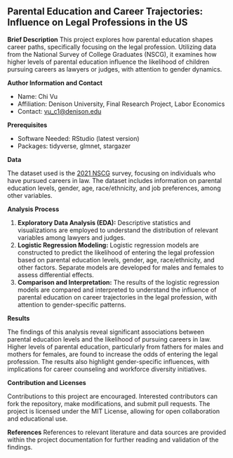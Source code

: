 ## Parental Education and Career Trajectories: Influence on Legal Professions in the US

**Brief Description**
This project explores how parental education shapes career paths, specifically focusing on the legal profession. Utilizing data from the National Survey of College Graduates (NSCG), it examines how higher levels of parental education influence the likelihood of children pursuing careers as lawyers or judges, with attention to gender dynamics.

**Author Information and Contact**
- Name: Chi Vu
- Affiliation: Denison University, Final Research Project, Labor Economics
- Contact: vu_c1@denison.edu

**Prerequisites**
- Software Needed: RStudio (latest version)
- Packages: tidyverse, glmnet, stargazer

**Data**

The dataset used is the [2021 NSCG](https://ncses.nsf.gov/explore-data/microdata/national-survey-college-graduates) survey, focusing on individuals who have pursued careers in law. The dataset includes information on parental education levels, gender, age, race/ethnicity, and job preferences, among other variables.

**Analysis Process**

1. **Exploratory Data Analysis (EDA):** Descriptive statistics and visualizations are employed to understand the distribution of relevant variables among lawyers and judges.
2. **Logistic Regression Modeling:** Logistic regression models are constructed to predict the likelihood of entering the legal profession based on parental education levels, gender, age, race/ethnicity, and other factors. Separate models are developed for males and females to assess differential effects.
3. **Comparison and Interpretation:** The results of the logistic regression models are compared and interpreted to understand the influence of parental education on career trajectories in the legal profession, with attention to gender-specific patterns.

**Results**

The findings of this analysis reveal significant associations between parental education levels and the likelihood of pursuing careers in law. Higher levels of parental education, particularly from fathers for males and mothers for females, are found to increase the odds of entering the legal profession. The results also highlight gender-specific influences, with implications for career counseling and workforce diversity initiatives.

**Contribution and Licenses**

Contributions to this project are encouraged. Interested contributors can fork the repository, make modifications, and submit pull requests. The project is licensed under the MIT License, allowing for open collaboration and educational use.

**References**
References to relevant literature and data sources are provided within the project documentation for further reading and validation of the findings.
